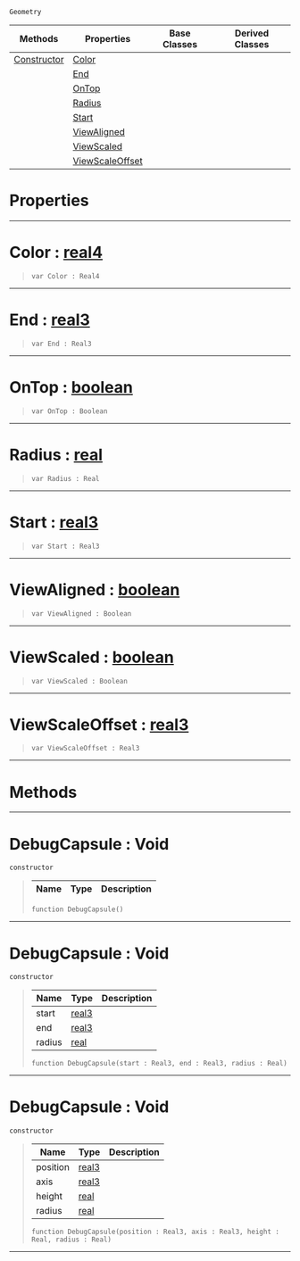  `Geometry`

|Methods|Properties|Base Classes|Derived Classes|
|---|---|---|---|
|[ Constructor](https://plasmaengine.github.io/PlasmaDocs/Plasma1/C++/code_reference/class_reference/debugcapsule.md#debugcapsule-void)|[ Color](https://plasmaengine.github.io/PlasmaDocs/Plasma1/C++/code_reference/class_reference/debugcapsule.md#color-plasma-engine-docume)| | |
| |[ End](https://plasmaengine.github.io/PlasmaDocs/Plasma1/C++/code_reference/class_reference/debugcapsule.md#end-plasma-engine-document)| | |
| |[ OnTop](https://plasmaengine.github.io/PlasmaDocs/Plasma1/C++/code_reference/class_reference/debugcapsule.md#ontop-plasma-engine-docume)| | |
| |[ Radius](https://plasmaengine.github.io/PlasmaDocs/Plasma1/C++/code_reference/class_reference/debugcapsule.md#radius-plasma-engine-docum)| | |
| |[ Start](https://plasmaengine.github.io/PlasmaDocs/Plasma1/C++/code_reference/class_reference/debugcapsule.md#start-plasma-engine-docume)| | |
| |[ ViewAligned](https://plasmaengine.github.io/PlasmaDocs/Plasma1/C++/code_reference/class_reference/debugcapsule.md#viewaligned-plasma-engine)| | |
| |[ ViewScaled](https://plasmaengine.github.io/PlasmaDocs/Plasma1/C++/code_reference/class_reference/debugcapsule.md#viewscaled-plasma-engine-d)| | |
| |[ ViewScaleOffset](https://plasmaengine.github.io/PlasmaDocs/Plasma1/C++/code_reference/class_reference/debugcapsule.md#viewscaleoffset-plasma-eng)| | |


 #  Properties


---  
 #  Color : [real4](https://plasmaengine.github.io/PlasmaDocs/Plasma1/C++/code_reference/lightning_base_types/real4.md)

> 
> ``` lang=cpp, name=Lightning
> var Color : Real4


---  
 #  End : [real3](https://plasmaengine.github.io/PlasmaDocs/Plasma1/C++/code_reference/lightning_base_types/real3.md)

> 
> ``` lang=cpp, name=Lightning
> var End : Real3


---  
 #  OnTop : [boolean](https://plasmaengine.github.io/PlasmaDocs/Plasma1/C++/code_reference/lightning_base_types/boolean.md)

> 
> ``` lang=cpp, name=Lightning
> var OnTop : Boolean


---  
 #  Radius : [real](https://plasmaengine.github.io/PlasmaDocs/Plasma1/C++/code_reference/lightning_base_types/real.md)

> 
> ``` lang=cpp, name=Lightning
> var Radius : Real


---  
 #  Start : [real3](https://plasmaengine.github.io/PlasmaDocs/Plasma1/C++/code_reference/lightning_base_types/real3.md)

> 
> ``` lang=cpp, name=Lightning
> var Start : Real3


---  
 #  ViewAligned : [boolean](https://plasmaengine.github.io/PlasmaDocs/Plasma1/C++/code_reference/lightning_base_types/boolean.md)

> 
> ``` lang=cpp, name=Lightning
> var ViewAligned : Boolean


---  
 #  ViewScaled : [boolean](https://plasmaengine.github.io/PlasmaDocs/Plasma1/C++/code_reference/lightning_base_types/boolean.md)

> 
> ``` lang=cpp, name=Lightning
> var ViewScaled : Boolean


---  
 #  ViewScaleOffset : [real3](https://plasmaengine.github.io/PlasmaDocs/Plasma1/C++/code_reference/lightning_base_types/real3.md)

> 
> ``` lang=cpp, name=Lightning
> var ViewScaleOffset : Real3


---  
 #  Methods


---  
 #  DebugCapsule : Void

 `constructor`

> 
> |Name|Type|Description|
> |---|---|---|
> ``` lang=cpp, name=Lightning
> function DebugCapsule()
> ``` 


---  
 #  DebugCapsule : Void

 `constructor`

> 
> |Name|Type|Description|
> |---|---|---|
> |start|[real3](https://plasmaengine.github.io/PlasmaDocs/Plasma1/C++/code_reference/lightning_base_types/real3.md)| |
> |end|[real3](https://plasmaengine.github.io/PlasmaDocs/Plasma1/C++/code_reference/lightning_base_types/real3.md)| |
> |radius|[real](https://plasmaengine.github.io/PlasmaDocs/Plasma1/C++/code_reference/lightning_base_types/real.md)| |
> ``` lang=cpp, name=Lightning
> function DebugCapsule(start : Real3, end : Real3, radius : Real)
> ``` 


---  
 #  DebugCapsule : Void

 `constructor`

> 
> |Name|Type|Description|
> |---|---|---|
> |position|[real3](https://plasmaengine.github.io/PlasmaDocs/Plasma1/C++/code_reference/lightning_base_types/real3.md)| |
> |axis|[real3](https://plasmaengine.github.io/PlasmaDocs/Plasma1/C++/code_reference/lightning_base_types/real3.md)| |
> |height|[real](https://plasmaengine.github.io/PlasmaDocs/Plasma1/C++/code_reference/lightning_base_types/real.md)| |
> |radius|[real](https://plasmaengine.github.io/PlasmaDocs/Plasma1/C++/code_reference/lightning_base_types/real.md)| |
> ``` lang=cpp, name=Lightning
> function DebugCapsule(position : Real3, axis : Real3, height : Real, radius : Real)
> ``` 


---  
 

 